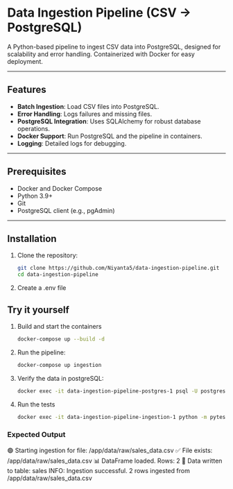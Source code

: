 # Data Ingestion Pipeline (CSV → PostgreSQL)

A Python-based pipeline to ingest CSV data into PostgreSQL, designed for scalability and error handling. Containerized with Docker for easy deployment.

---

## Features
- **Batch Ingestion**: Load CSV files into PostgreSQL.
- **Error Handling**: Logs failures and missing files.
- **PostgreSQL Integration**: Uses SQLAlchemy for robust database operations.
- **Docker Support**: Run PostgreSQL and the pipeline in containers.
- **Logging**: Detailed logs for debugging.

---

## Prerequisites
- Docker and Docker Compose
- Python 3.9+
- Git
- PostgreSQL client (e.g., pgAdmin)

---

## Installation
1. Clone the repository:
   ```bash
   git clone https://github.com/Niyanta5/data-ingestion-pipeline.git
   cd data-ingestion-pipeline
   ```
2. Create a .env file

## Try it yourself

1. Build and start the containers
   ```bash
   docker-compose up --build -d
   ```
2. Run the pipeline:
   ```bash
   docker-compose up ingestion
   ```
3. Verify the data in postgreSQL:
   ```bash
   docker exec -it data-ingestion-pipeline-postgres-1 psql -U postgres -d sales_db -c "SELECT * FROM sales;"
   ```
4. Run the tests
   ```bash
   docker exec -it data-ingestion-pipeline-ingestion-1 python -m pytest tests/
   ```
### Expected Output
🟢 Starting ingestion for file: /app/data/raw/sales_data.csv
✅ File exists: /app/data/raw/sales_data.csv
📊 DataFrame loaded. Rows: 2
💾 Data written to table: sales
INFO: Ingestion successful. 2 rows ingested from /app/data/raw/sales_data.csv


